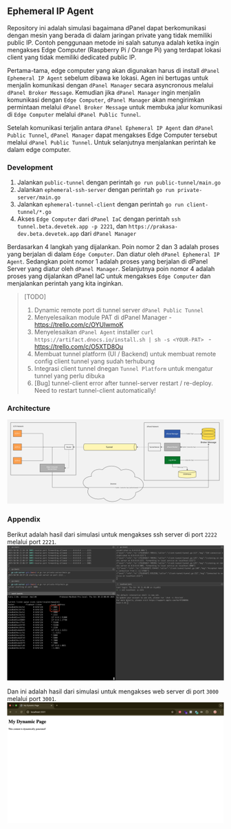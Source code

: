## Ephemeral IP Agent

Repository ini adalah simulasi bagaimana dPanel dapat berkomunikasi dengan mesin yang berada di dalam jaringan private yang tidak memiliki public IP. Contoh penggunaan metode ini salah satunya adalah ketika ingin mengakses Edge Computer (Raspberry Pi / Orange Pi) yang terdapat lokasi client yang tidak memiliki dedicated public IP.

Pertama-tama, edge computer yang akan digunakan harus di install `dPanel Ephemeral IP Agent` sebelum dibawa ke lokasi. Agen ini bertugas untuk menjalin komunikasi dengan `dPanel Manager` secara asyncronous melalui `dPanel Broker Message`. Kemudian jika `dPanel Manager` ingin menjalin komunikasi dengan `Edge Computer`, `dPanel Manager` akan mengirimkan permintaan melalui `dPanel Broker Message` untuk membuka jalur komunikasi di `Edge Computer` melalui `dPanel Public Tunnel`.

Setelah komunikasi terjalin antara `dPanel Ephemeral IP Agent` dan `dPanel Public Tunnel`, `dPanel Manager` dapat mengakses Edge Computer tersebut melalui `dPanel Public Tunnel`. Untuk selanjutnya menjalankan perintah ke dalam edge computer.

### Development

1. Jalankan `public-tunnel` dengan perintah `go run public-tunnel/main.go`
2. Jalankan `ephemeral-ssh-server` dengan perintah `go run private-server/main.go`
3. Jalankan `ephemeral-tunnel-client` dengan perintah `go run client-tunnel/*.go`
4. Akses `Edge Computer` dari `dPanel IaC` dengan perintah `ssh tunnel.beta.devetek.app -p 2221`, dan `https://prakasa-dev.beta.devetek.app` dari `dPanel Manager`

Berdasarkan 4 langkah yang dijalankan. Poin nomor 2 dan 3 adalah proses yang berjalan di dalam `Edge Computer`. Dan diatur oleh `dPanel Ephemeral IP Agent`. Sedangkan point nomor 1 adalah proses yang berjalan di dPanel Server yang diatur oleh `dPanel Manager`. Selanjutnya poin nomor 4 adalah proses yang dijalankan dPanel IaC untuk mengakses `Edge Computer` dan menjalankan perintah yang kita inginkan.

> [TODO]
> 1. Dynamic remote port di tunnel server `dPanel Public Tunnel`
> 2. Menyelesaikan module PAT di dPanel Manager - https://trello.com/c/OYUIwmoK
> 3. Menyelesaikan `dPanel Agent` installer `curl https://artifact.dnocs.io/install.sh | sh -s <YOUR-PAT> ⁠` - https://trello.com/c/O5XTD8Ou
> 4. Membuat tunnel platform (UI / Backend) untuk membuat remote config client tunnel yang sudah terhubung
> 5. Integrasi client tunnel dnegan `Tunnel Platform` untuk mengatur tunnel yang perlu dibuka 
> 6. [Bug] tunnel-client error after tunnel-server restart / re-deploy. Need to restart tunnel-client automatically!

### Architecture

![Architecture](assets/architecture.jpg)

### Appendix
Berikut adalah hasil dari simulasi untuk mengakses ssh server di port `2222` melalui port `2221`.
![Simulation](assets/simulation.png)

Dan ini adalah hasil dari simulasi untuk mengakses web server di port `3000` melalui port `3001`.
![HTTP Forwarder](assets/http-forwarder.png)
